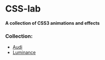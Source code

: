 # CSS-lab
#### A collection of CSS3 animations and effects

### Collection:
* [Audi](https://codepen.io/onecastell/full/VgrWzY)
* [Luminance](https://codepen.io/onecastell/full/VwZWBvr)

